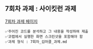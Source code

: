 ## 7회차 과제 : 사이킷런 과제
[7회차 과제 페이지](https://scikit-learn.org/stable/auto_examples/ensemble/plot_forest_hist_grad_boosting_comparison.html#sphx-glr-auto-examples-ensemble-plot-forest-hist-grad-boosting-comparison-py)
```
✅주어진 코드를 분석하고 그 내용을 작성하여 제출
✅코랩에서 실행한 화면 스크린샷을 포함해야 함
✅과제 형식 : 7회차_김마클_과제.md
```
